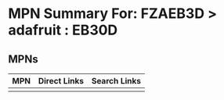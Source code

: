 



# MPN Summary For: FZAEB3D > adafruit : EB30D

## MPNs
  

|MPN|Direct Links|Search Links|
| :--- | :--- | :--- |
||||
